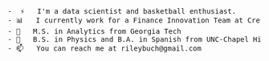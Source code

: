 <pre>
-  ⚡   I'm a data scientist and basketball enthusiast. 
- 📊   I currently work for a Finance Innovation Team at Credit Suisse.
- 🐝   M.S. in Analytics from Georgia Tech
- 🐑   B.S. in Physics and B.A. in Spanish from UNC-Chapel Hill
- 📫   You can reach me at rileybuch@gmail.com

<pre>

<!--
[![Riley's github stats](https://github-readme-stats.vercel.app/api?username=rileybuch&count_private=true&show_icons=true&theme=radical&hide_rank=false)](https://github.com/anuraghazra/github-readme-stats)


[![Top Langs](https://github-readme-stats.vercel.app/api/top-langs/?username=rileybuch)](https://github.com/anuraghazra/github-readme-stats)

-->
